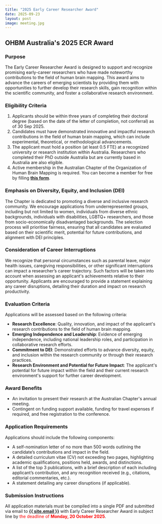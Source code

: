 ```yaml
---
title: "2025 Early Career Researcher Award"
date: 2025-09-23
layout: post
image: meeting.jpg
---
```



<h2 class="text-primary">
    <i class="fa-solid fa-award"></i> OHBM Australia's 2025 ECR Award
</h2>


<h3 class="text-primary">
    <i class="fa-solid fa-circle-info"></i> Purpose
</h3>

The Early Career Researcher Award is designed to support and recognize promising early-career researchers who have made noteworthy contributions to the field of human brain mapping. This award aims to advance the careers of emerging scientists by providing them with opportunities to further develop their research skills, gain recognition within the scientific community, and foster a collaborative research environment.


<h3 class="text-primary">
    <i class="fa-solid fa-circle-check"></i> Eligibility Criteria
</h3>

1. Applicants should be within three years of completing their doctoral degree (based on the date of the letter of completion, not conferral) as of 30 Sep 2025.
2. Candidates must have demonstrated innovative and impactful research contributions in the field of human brain mapping, which can include experimental, theoretical, or methodological advancements.
3. The applicant must hold a position (at least 0.5 FTE) at a recognized university or research institution within Australia. Researchers who completed their PhD outside Australia but are currently based in Australia are also eligible.
4. Active membership in the Australian Chapter of the Organization of Human Brain Mapping is required. You can become a member for free by filling [**this form**](https://docs.google.com/forms/d/e/1FAIpQLSe-7hOgdWB0sMSFNMZ73SJAOtrvaxEBjzg0EGiBoJorPyxWjg/viewform).


<h3 class="text-primary">
    <i class="fa-solid fa-users-viewfinder"></i> Emphasis on Diversity, Equity, and Inclusion (DEI)
</h3>

The Chapter is dedicated to promoting a diverse and inclusive research community. We encourage applications from underrepresented groups, including but not limited to women, individuals from diverse ethnic backgrounds, individuals with disabilities, LGBTQ+ researchers, and those from socio-economically disadvantaged backgrounds. The selection process will prioritise fairness, ensuring that all candidates are evaluated based on their scientific merit, potential for future contributions, and alignment with DEI principles.


<h3 class="text-primary">
    <i class="fa-solid fa-business-time"></i> Consideration of Career Interruptions
</h3>

We recognize that personal circumstances such as parental leave, major health issues, caregiving responsibilities, or other significant interruptions can impact a researcher’s career trajectory. Such factors will be taken into account when assessing an applicant's achievements relative to their opportunity. Applicants are encouraged to provide a statement explaining any career disruptions, detailing their duration and impact on research productivity.


<h3 class="text-primary">
    <i class="fa-solid fa-magnifying-glass-chart"></i> Evaluation Criteria
</h3>

Applications will be assessed based on the following criteria:

- **Research Excellence**: Quality, innovation, and impact of the applicant's research contributions to the field of human brain mapping.
- **Emerging Independence and Leadership**: Evidence of emerging independence, including national leadership roles, and participation in collaborative research efforts.
- **Commitment to DEI**: Demonstrated efforts to advance diversity, equity, and inclusion within the research community or through their research practices.
- **Research Environment and Potential for Future Impact**: The applicant's potential for future impact within the field and their current research environment's support for further career development.

<h3 class="text-primary">
    <i class="fa-solid fa-trophy"></i> Award Benefits
</h3>

- An invitation to present their research at the Australian Chapter's annual meeting.
- Contingent on funding support available, funding for travel expenses if required, and free registration to the conference.


<h3 class="text-primary">
    <i class="fa-solid fa-circle-exclamation"></i> Application Requirements
</h3>

Applications should include the following components:

- A self-nomination letter of no more than 500 words outlining the candidate’s contributions and impact in the field.
- A detailed curriculum vitae (CV) not exceeding two pages, highlighting academic qualifications, positions held, awards, and distinctions.
- A list of the top 3 publications, with a brief description of each including applicant’s contribution, and any recognition received (e.g., citations, editorial commentaries, etc.).
- A statement detailing any career disruptions (if applicable).


<h3 class="text-primary">
    <i class="fa-solid fa-file-signature"></i> Submission Instructions
</h3>

All application materials must be compiled into a single PDF and submitted via email to **<a href="mailto:{{ site.email }}">{{ site.email }}</a>** with Early Career Researcher Award in subject line by<span style="color: red;"> the deadline of **Monday, 20 October 2025**</span>.
